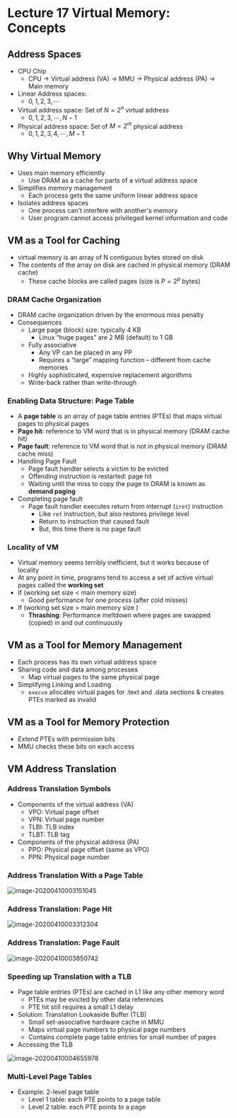 # Lecture 17 Virtual Memory: Concepts

## Address Spaces

* CPU Chip
  * CPU -> Virtual address (VA) -> MMU -> Physical address (PA) -> Main memory
* Linear Address spaces:
  * ${0,1,2,3,\cdots}$
* Virtual address space: Set of $N=2^n$ virtual address
  * ${0,1,2,3,\cdots,N-1}$
* Physical address space: Set of $M=2^m$ physical address
  * ${0,1,2,3,4,\cdots,M-1}$

## Why Virtual Memory

* Uses main memory efficiently
  * Use DRAM as a cache for parts of a virtual address space
* Simplifies memory management
  * Each process gets the same uniform linear address space
* Isolates address spaces
  * One process can't interfere with another's memory
  * User program cannot access privileged kernel information and code

## VM as a Tool for Caching

* virtual memory is an array of N contiguous bytes stored on disk
* The contents of the array on disk are cached in physical memory (DRAM cache)
  * These cache blocks are called pages (size is $P = 2^p$ bytes)

### DRAM Cache Organization

* DRAM cache organization driven by the enormous miss penalty
* Consequences
  * Large page (block) size: typically 4 KB
    * Linux “huge pages” are 2 MB (default) to 1 GB
  * Fully associative
    * Any VP can be placed in any PP
    * Requires a “large” mapping function – different from cache memories
  * Highly sophisticated, expensive replacement algorithms
  * Write-back rather than write-through

### Enabling Data Structure: Page Table

* A **page table** is an array of page table entries (PTEs) that maps virtual pages to physical pages
* **Page hit**: reference to VM word that is in physical memory (DRAM cache hit)
* **Page fault**: reference to VM word that is not in physical memory (DRAM cache miss)
* Handling Page Fault
  * Page fault handler selects a victim to be evicted
  * Offending instruction is restarted: page hit
  * Waiting until the miss to copy the page to DRAM is known as **demand paging**
* Completing page fault
  * Page fault handler executes return from interrupt (`iret`) instruction
    * Like `ret` instruction, but also restores privilege level
    * Return to instruction that caused fault
    * But, this time there is no page fault

### Locality of VM

* Virtual memory seems terribly inefficient, but it works because of locality
* At any point in time, programs tend to access a set of active virtual pages called the **working set**
* If (working set size < main memory size)
  * Good performance for one process (after cold misses)
* If (working set size > main memory size )
  * **Thrashing**: Performance meltdown where pages are swapped (copied) in and out continuously

## VM as a Tool for Memory Management

* Each process has its own virtual address space
* Sharing code and data among processes
  * Map virtual pages to the same physical page
* Simplifying Linking and Loading
  * `execve` allocates virtual pages for .text and .data sections & creates PTEs marked as invalid

## VM as a Tool for Memory Protection

* Extend PTEs with permission bits
* MMU checks these bits on each access

## VM Address Translation

### Address Translation Symbols

* Components of the virtual address (VA)
  * VPO: Virtual page offset
  * VPN: Virtual page number
  * TLBI: TLB index
  * TLBT: TLB tag
* Components of the physical address (PA)
  * PPO: Physical page offset (same as VPO)
  * PPN: Physical page number

### Address Translation With a Page Table

![image-20200410003151045](images/lecture17-vm-concepts/address_translation_with_a_page_table.png)

### Address Translation: Page Hit

![image-20200410003312304](images/lecture17-vm-concepts/address_translation_page_hit.png)

### Address Translation: Page Fault

![image-20200410003850742](images/lecture17-vm-concepts/address_translation_page_fault.png)

### Speeding up Translation with a TLB

* Page table entries (PTEs) are cached in L1 like any other memory word
  * PTEs may be evicted by other data references
  * PTE hit still requires a small L1 delay
* Solution: Translation Lookaside Buffer (TLB)
  * Small set-associative hardware cache in MMU
  * Maps virtual page numbers to physical page numbers
  * Contains complete page table entries for small number of pages
* Accessing the TLB

![image-20200410004655978](images/lecture17-vm-concepts/accessing_the_tlb.png)

### Multi-Level Page Tables

* Example: 2-level page table
  * Level 1 table: each PTE points to a page table
  * Level 2 table: each PTE points to a page
